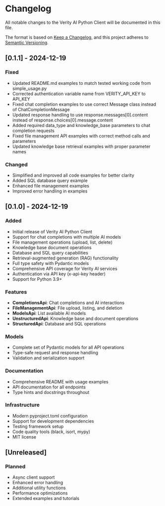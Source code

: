 # Changelog

All notable changes to the Verity AI Python Client will be documented in this file.

The format is based on [Keep a Changelog](https://keepachangelog.com/en/1.0.0/),
and this project adheres to [Semantic Versioning](https://semver.org/spec/v2.0.0.html).

## [0.1.1] - 2024-12-19

### Fixed
- Updated README.md examples to match tested working code from simple_usage.py
- Corrected authentication variable name from VERITY_API_KEY to API_KEY
- Fixed chat completion examples to use correct Message class instead of ChatCompletionMessage
- Updated response handling to use response.messages[0].content instead of response.choices[0].message.content
- Added required data_type and knowledge_base parameters to chat completion requests
- Fixed file management API examples with correct method calls and parameters
- Updated knowledge base retrieval examples with proper parameter names

### Changed
- Simplified and improved all code examples for better clarity
- Added SQL database query example
- Enhanced file management examples
- Improved error handling in examples

## [0.1.0] - 2024-12-19

### Added
- Initial release of Verity AI Python Client
- Support for chat completions with multiple AI models
- File management operations (upload, list, delete)
- Knowledge base document operations
- Database and SQL query capabilities
- Retrieval-augmented generation (RAG) functionality
- Full type safety with Pydantic models
- Comprehensive API coverage for Verity AI services
- Authentication via API key (x-api-key header)
- Support for Python 3.9+

### Features
- **CompletionsApi**: Chat completions and AI interactions
- **FileManagementApi**: File upload, listing, and deletion
- **ModelsApi**: List available AI models
- **UnstructuredApi**: Knowledge base and document operations
- **StructuredApi**: Database and SQL operations

### Models
- Complete set of Pydantic models for all API operations
- Type-safe request and response handling
- Validation and serialization support

### Documentation
- Comprehensive README with usage examples
- API documentation for all endpoints
- Type hints and docstrings throughout

### Infrastructure
- Modern pyproject.toml configuration
- Support for development dependencies
- Testing framework setup
- Code quality tools (black, isort, mypy)
- MIT license

## [Unreleased]

### Planned
- Async client support
- Enhanced error handling
- Additional utility functions
- Performance optimizations
- Extended examples and tutorials 